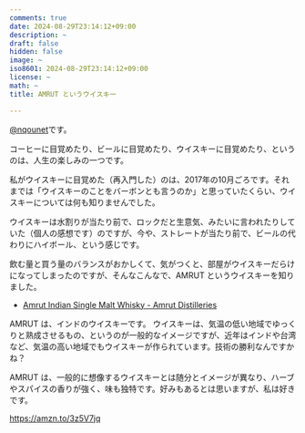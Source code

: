 ```yaml
---
comments: true
date: 2024-08-29T23:14:12+09:00
description: ~
draft: false
hidden: false
image: ~
iso8601: 2024-08-29T23:14:12+09:00
license: ~
math: ~
title: AMRUT というウイスキー

---
```


[@nqounet](https://x.com/nqounet)です。

コーヒーに目覚めたり、ビールに目覚めたり、ウイスキーに目覚めたり、というのは、人生の楽しみの一つです。

私がウイスキーに目覚めた（再入門した）のは、2017年の10月ごろです。それまでは「ウイスキーのことをバーボンとも言うのか」と思っていたくらい、ウイスキーについては何も知りませんでした。

ウイスキーは水割りが当たり前で、ロックだと生意気、みたいに言われたりしていた（個人の感想です）のですが、今や、ストレートが当たり前で、ビールの代わりにハイボール、という感じです。

飲む量と買う量のバランスがおかしくて、気がつくと、部屋がウイスキーだらけになってしまったのですが、そんなこんなで、AMRUT というウイスキーを知りました。

- [Amrut Indian Single Malt Whisky \- Amrut Distilleries](https://www.amrutdistilleries.com/amrut-indian-single-malt-whisky.php)

AMRUT は、インドのウイスキーです。 ウイスキーは、気温の低い地域でゆっくりと熟成させるもの、というのが一般的なイメージですが、近年はインドや台湾など、気温の高い地域でもウイスキーが作られています。技術の勝利なんですかね？

AMRUT は、一般的に想像するウイスキーとは随分とイメージが異なり、ハーブやスパイスの香りが強く、味も独特です。好みもあるとは思いますが、私は好きです。

https://amzn.to/3z5V7jq

